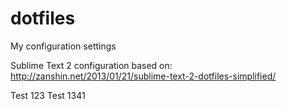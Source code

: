 # dotfiles

My configuration settings

Sublime Text 2 configuration based on: http://zanshin.net/2013/01/21/sublime-text-2-dotfiles-simplified/

Test 123
Test 1341
